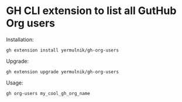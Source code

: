 # GH CLI extension to list all GutHub Org users

Installation:
```shell
gh extension install yermulnik/gh-org-users
```

Upgrade:
```shell
gh extension upgrade yermulnik/gh-org-users
```

Usage:
```shell
gh org-users my_cool_gh_org_name
```
